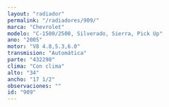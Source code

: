 ```yaml
---
layout: "radiador"
permalink: "/radiadores/909/"
marca: "Chevrolet"
modelo: "C-1500/2500, Silverado, Sierra, Pick Up"
ano: "2005"
motor: "V8 4.8,5.3,6.0"
transmision: "Automática"
parte: "432298"
clima: "Con clima"
alto: "34"
ancho: "17 1/2"
observaciones: ""
id: "909"
---
```



